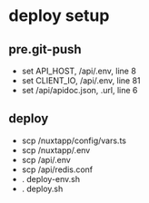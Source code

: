 # deploy setup

## pre.git-push
  - set API_HOST, /api/.env, line 8
  - set CLIENT_IO, /api/.env, line 81
  - set /api/apidoc.json, .url, line 6

## deploy
  - scp /nuxtapp/config/vars.ts
  - scp /nuxtapp/.env
  - scp /api/.env
  - scp /api/redis.conf
  - . deploy-env.sh
  - . deploy.sh
